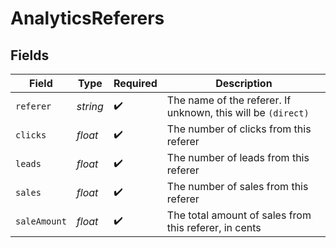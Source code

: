 # AnalyticsReferers


## Fields

| Field                                                        | Type                                                         | Required                                                     | Description                                                  |
| ------------------------------------------------------------ | ------------------------------------------------------------ | ------------------------------------------------------------ | ------------------------------------------------------------ |
| `referer`                                                    | *string*                                                     | :heavy_check_mark:                                           | The name of the referer. If unknown, this will be `(direct)` |
| `clicks`                                                     | *float*                                                      | :heavy_check_mark:                                           | The number of clicks from this referer                       |
| `leads`                                                      | *float*                                                      | :heavy_check_mark:                                           | The number of leads from this referer                        |
| `sales`                                                      | *float*                                                      | :heavy_check_mark:                                           | The number of sales from this referer                        |
| `saleAmount`                                                 | *float*                                                      | :heavy_check_mark:                                           | The total amount of sales from this referer, in cents        |
